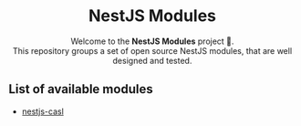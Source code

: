 <h1 align="center">
    NestJS Modules
</h1>
<p align="center">
    Welcome to the <b>NestJS Modules</b> project 👋.<br>
    This repository groups a set of open source NestJS modules, that are well designed and tested.
</p>

## List of available modules
* [nestjs-casl](/packages/nestjs-casl/README.md)
